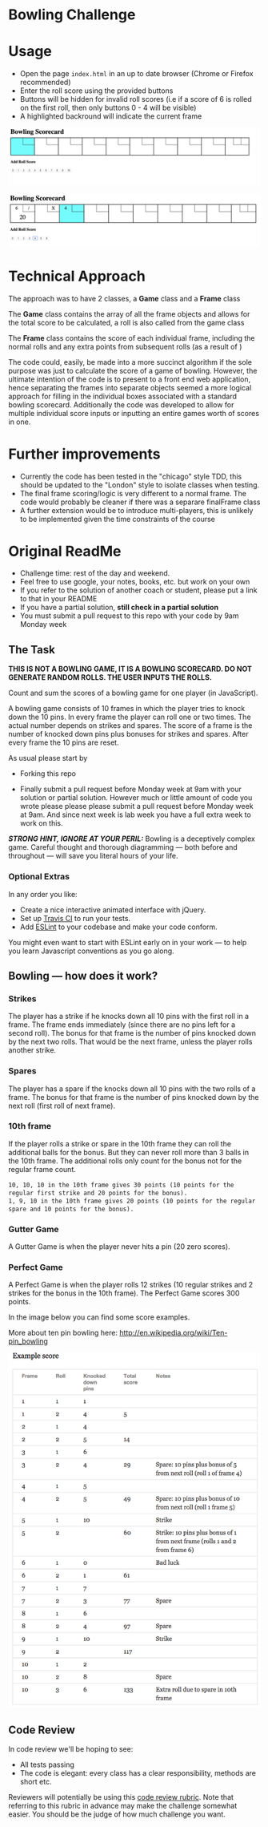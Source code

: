 
Bowling Challenge
=================

Usage
========

* Open the page ````index.html```` in an up to date browser (Chrome or Firefox recommended)
* Enter the roll score using the provided buttons
* Buttons will be hidden for invalid roll scores (i.e if a score of 6 is rolled on the first roll, then only buttons 0 - 4 will be visible)
* A highlighted backround will indicate the current frame

![screenshot1](https://github.com/ajbacon/bowling-challenge/blob/master/images/Screenshot%202020-01-06%20at%2008.58.16.png)  
  
![screenshot1](https://github.com/ajbacon/bowling-challenge/blob/master/images/Screenshot%202020-01-06%20at%2009.00.50.png)


Technical Approach
==================

The approach was to have 2 classes, a **Game** class and a **Frame** class

The **Game** class contains the array of all the frame objects and allows for the total score to be calculated, a roll is also called from the game class

The **Frame** class contains the score of each individual frame, including the normal rolls and any extra points from subsequent rolls (as a result of )

The code could, easily, be made into a more succinct algorithm if the sole purpose was just to calculate the score of a game of bowling. However, the ultimate intention of the code is to present to a front end web application, hence separating the frames into separate objects seemed a more logical approach for filling in the individual boxes associated with a standard bowling scorecard. Additionally the code was developed to allow for multiple individual score inputs or inputting an entire games worth of scores in one.


Further improvements
====================

- Currently the code has been tested in the "chicago" style TDD, this should be updated to the "London" style to isolate classes when testing.
- The final frame scoring/logic is very different to a normal frame. The code would probably be cleaner if there was a separare finalFrame class
- A further extension would be to introduce multi-players, this is unlikely to be implemented given the time constraints of the course


Original ReadMe
===============

* Challenge time: rest of the day and weekend.
* Feel free to use google, your notes, books, etc. but work on your own
* If you refer to the solution of another coach or student, please put a link to that in your README
* If you have a partial solution, **still check in a partial solution**
* You must submit a pull request to this repo with your code by 9am Monday week

## The Task

**THIS IS NOT A BOWLING GAME, IT IS A BOWLING SCORECARD. DO NOT GENERATE RANDOM ROLLS. THE USER INPUTS THE ROLLS.**

Count and sum the scores of a bowling game for one player (in JavaScript).

A bowling game consists of 10 frames in which the player tries to knock down the 10 pins. In every frame the player can roll one or two times. The actual number depends on strikes and spares. The score of a frame is the number of knocked down pins plus bonuses for strikes and spares. After every frame the 10 pins are reset.

As usual please start by

* Forking this repo

* Finally submit a pull request before Monday week at 9am with your solution or partial solution.  However much or little amount of code you wrote please please please submit a pull request before Monday week at 9am.  And since next week is lab week you have a full extra week to work on this.

___STRONG HINT, IGNORE AT YOUR PERIL:___ Bowling is a deceptively complex game. Careful thought and thorough diagramming — both before and throughout — will save you literal hours of your life.

### Optional Extras

In any order you like:

* Create a nice interactive animated interface with jQuery.
* Set up [Travis CI](https://travis-ci.org) to run your tests.
* Add [ESLint](http://eslint.org/) to your codebase and make your code conform.

You might even want to start with ESLint early on in your work — to help you
learn Javascript conventions as you go along.

## Bowling — how does it work?

### Strikes

The player has a strike if he knocks down all 10 pins with the first roll in a frame. The frame ends immediately (since there are no pins left for a second roll). The bonus for that frame is the number of pins knocked down by the next two rolls. That would be the next frame, unless the player rolls another strike.

### Spares

The player has a spare if the knocks down all 10 pins with the two rolls of a frame. The bonus for that frame is the number of pins knocked down by the next roll (first roll of next frame).

### 10th frame

If the player rolls a strike or spare in the 10th frame they can roll the additional balls for the bonus. But they can never roll more than 3 balls in the 10th frame. The additional rolls only count for the bonus not for the regular frame count.

    10, 10, 10 in the 10th frame gives 30 points (10 points for the regular first strike and 20 points for the bonus).
    1, 9, 10 in the 10th frame gives 20 points (10 points for the regular spare and 10 points for the bonus).

### Gutter Game

A Gutter Game is when the player never hits a pin (20 zero scores).

### Perfect Game

A Perfect Game is when the player rolls 12 strikes (10 regular strikes and 2 strikes for the bonus in the 10th frame). The Perfect Game scores 300 points.

In the image below you can find some score examples.

More about ten pin bowling here: http://en.wikipedia.org/wiki/Ten-pin_bowling

![Ten Pin Score Example](images/example_ten_pin_scoring.png)

## Code Review

In code review we'll be hoping to see:

* All tests passing
* The code is elegant: every class has a clear responsibility, methods are short etc.

Reviewers will potentially be using this [code review rubric](docs/review.md).  Note that referring to this rubric in advance may make the challenge somewhat easier.  You should be the judge of how much challenge you want.
